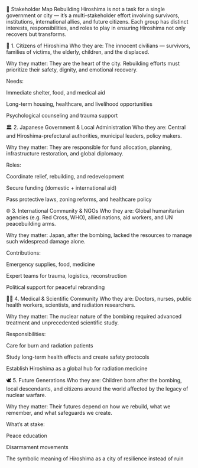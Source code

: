 👥 Stakeholder Map
Rebuilding Hiroshima is not a task for a single government or city — it’s a multi-stakeholder effort involving survivors, institutions, international allies, and future citizens. Each group has distinct interests, responsibilities, and roles to play in ensuring Hiroshima not only recovers but transforms.

👤 1. Citizens of Hiroshima
Who they are: The innocent civilians — survivors, families of victims, the elderly, children, and the displaced.

Why they matter: They are the heart of the city. Rebuilding efforts must prioritize their safety, dignity, and emotional recovery.

Needs:

Immediate shelter, food, and medical aid

Long-term housing, healthcare, and livelihood opportunities

Psychological counseling and trauma support

🏛️ 2. Japanese Government & Local Administration
Who they are: Central and Hiroshima-prefectural authorities, municipal leaders, policy makers.

Why they matter: They are responsible for fund allocation, planning, infrastructure restoration, and global diplomacy.

Roles:

Coordinate relief, rebuilding, and redevelopment

Secure funding (domestic + international aid)

Pass protective laws, zoning reforms, and healthcare policy

🌐 3. International Community & NGOs
Who they are: Global humanitarian agencies (e.g. Red Cross, WHO), allied nations, aid workers, and UN peacebuilding arms.

Why they matter: Japan, after the bombing, lacked the resources to manage such widespread damage alone.

Contributions:

Emergency supplies, food, medicine

Expert teams for trauma, logistics, reconstruction

Political support for peaceful rebranding

🧑‍⚕️ 4. Medical & Scientific Community
Who they are: Doctors, nurses, public health workers, scientists, and radiation researchers.

Why they matter: The nuclear nature of the bombing required advanced treatment and unprecedented scientific study.

Responsibilities:

Care for burn and radiation patients

Study long-term health effects and create safety protocols

Establish Hiroshima as a global hub for radiation medicine

🕊️ 5. Future Generations
Who they are: Children born after the bombing, local descendants, and citizens around the world affected by the legacy of nuclear warfare.

Why they matter: Their futures depend on how we rebuild, what we remember, and what safeguards we create.

What’s at stake:

Peace education

Disarmament movements

The symbolic meaning of Hiroshima as a city of resilience instead of ruin
